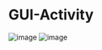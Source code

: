 # GUI-Activity
![image](https://github.com/user-attachments/assets/fb664053-13fa-4741-9aef-94c0412b527b) ![image](https://github.com/user-attachments/assets/401679db-206e-4bb3-a337-f46616c89861)


